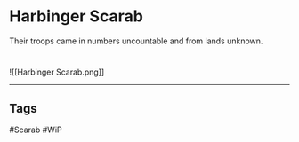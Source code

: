 # Harbinger Scarab
Their troops came in numbers uncountable and from lands unknown.

#
![[Harbinger Scarab.png]]

---
## Tags
#Scarab
#WiP 